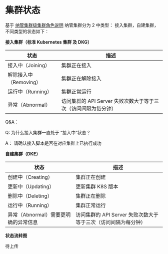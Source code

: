 

# 集群状态

基于 [纳管集群级集群角色说明](07UserGuide/Clusters/ClusterRole.md) 纳管集群分为 2 中类型： 接入集群，自建集群，不同类型的状态如下：



**接入集群（标准 Kubernetes 集群 及 DKG）**

| 状态                   | 描述                                                         |
| ---------------------- | ------------------------------------------------------------ |
| 接入中（Joining）      | 集群正在接入                                                 |
| 解除接入中（Removing） | 集群正在解除接入                                             |
| 运行中（Running）      | 集群正常运行                                                 |
| 异常（Abnormal）       | 访问集群的 API Server 失败次数大于等于三次（访问间隔为每分钟） |

Q&A：

Q: 为什么接入集群一直处于 “接入中”状态？

A： 请确认接入脚本是否在对应集群上已执行成功

**自建集群（DKE）**

| 状态                                 | 描述                                                         |
| ------------------------------------ | ------------------------------------------------------------ |
| 创建中（Creating）                   | 集群正在创建                                                 |
| 更新中（Updating）                   | 更新集群 K8S 版本                                            |
| 删除中（Deleting）                   | 集群正在删除                                                 |
| 运行中（Running）                    | 集群正常运行                                                 |
| 异常（Abnormal）需要更明确的异常信息 | 访问集群的 API Server 失败次数大于等于三次（访问间隔为每分钟） |

**状态流转图**

待上传